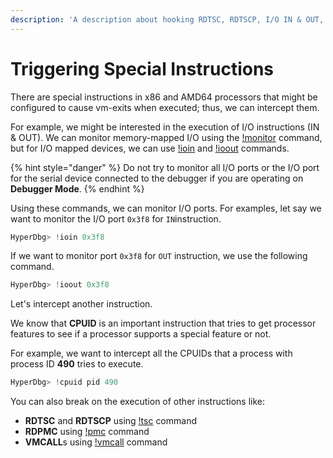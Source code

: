 ```yaml
---
description: 'A description about hooking RDTSC, RDTSCP, I/O IN & OUT, RDPMC, etc.'
---
```


# Triggering Special Instructions

There are special instructions in x86 and AMD64 processors that might be configured to cause vm-exits when executed; thus, we can intercept them.

For example, we might be interested in the execution of I/O instructions \(IN & OUT\). We can monitor memory-mapped I/O using the [!monitor](https://docs.hyperdbg.org/commands/extension-commands/monitor) command, but for I/O mapped devices, we can use [!ioin](https://docs.hyperdbg.org/commands/extension-commands/ioin) and [!ioout](https://docs.hyperdbg.org/commands/extension-commands/ioout) commands.

{% hint style="danger" %}
Do not try to monitor all I/O ports or the I/O port for the serial device connected to the debugger if you are operating on **Debugger Mode**.
{% endhint %}

Using these commands, we can monitor I/O ports. For examples, let say we want to monitor the I/O port `0x3f8` for `IN`instruction.

```c
HyperDbg> !ioin 0x3f8
```

If we want to monitor port `0x3f8` for `OUT` instruction, we use the following command.

```c
HyperDbg> !ioout 0x3f8
```

 Let's intercept another instruction. 

We know that **CPUID** is an important instruction that tries to get processor features to see if a processor supports a special feature or not.

For example, we want to intercept all the CPUIDs that a process with process ID **490** tries to execute.

```c
HyperDbg> !cpuid pid 490
```

You can also break on the execution of other instructions like:

* **RDTSC** and **RDTSCP** using [!tsc](https://docs.hyperdbg.org/commands/extension-commands/tsc) command
* **RDPMC** using [!pmc](https://docs.hyperdbg.org/commands/extension-commands/pmc) command
* **VMCALL**s using [!vmcall](https://docs.hyperdbg.org/commands/extension-commands/vmcall) command

